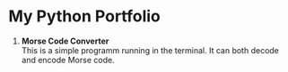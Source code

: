 # My Python Portfolio
1. **Morse Code Converter**\
This is a simple programm running in the terminal. It can both decode and encode Morse code.
